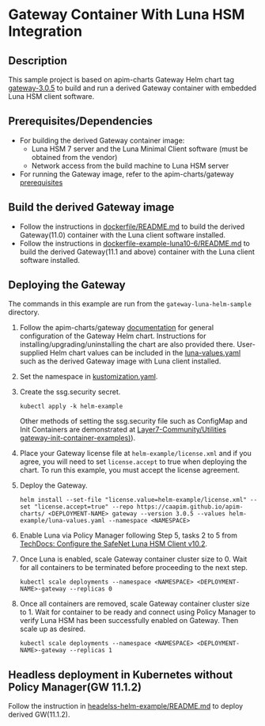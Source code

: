 # Gateway Container With Luna HSM Integration

## Description
This sample project is based on apim-charts Gateway Helm chart tag [gateway-3.0.5](https://github.com/CAAPIM/apim-charts/tree/gateway-3.0.5)
to build and run a derived Gateway container with embedded Luna HSM client software.

## Prerequisites/Dependencies
* For building the derived Gateway container image:
   * Luna HSM 7 server and the Luna Minimal Client software (must be obtained from the vendor)
   * Network access from the build machine to Luna HSM server
* For running the Gateway image, refer to the apim-charts/gateway [prerequisites](https://github.com/CAAPIM/apim-charts/tree/gateway-3.0.5/charts/gateway#prerequisites)

## Build the derived Gateway image
* Follow the instructions in [dockerfile/README.md](dockerfile/README.md) to build the derived Gateway(11.0) container
with the Luna client software installed.
* Follow the instructions in [dockerfile-example-luna10-6/README.md](dockerfile/README.md) to build the derived Gateway(11.1 and above) container
with the Luna client software installed.

## Deploying the Gateway
The commands in this example are run from the `gateway-luna-helm-sample` directory.

1. Follow the apim-charts/gateway [documentation](https://github.com/CAAPIM/apim-charts/blob/gateway-3.0.5/charts/gateway/README.md)
   for general configuration of the Gateway Helm chart. Instructions for installing/upgrading/uninstalling the chart are also provided there.
   User-supplied Helm chart values can be included in the [luna-values.yaml](helm-example/luna-values.yaml)
   such as the derived Gateway image with Luna client installed.

1. Set the namespace in [kustomization.yaml](helm-example/kustomization.yaml).

1. Create the ssg.security secret.
   ```
   kubectl apply -k helm-example
   ```

   Other methods of setting the ssg.security file such as ConfigMap and Init Containers are
   demonstrated at [Layer7-Community/Utilities gateway-init-container-examples)](https://github.com/Layer7-Community/Utilities/tree/main/gateway-init-container-examples)).

1. Place your Gateway license file at `helm-example/license.xml` and if you agree, you will need to set `license.accept` to true when deploying the chart. 
To run this example, you must accept the license agreement.

1. Deploy the Gateway. 
   ```
   helm install --set-file "license.value=helm-example/license.xml" --set "license.accept=true" --repo https://caapim.github.io/apim-charts/ <DEPLOYMENT-NAME> gateway --version 3.0.5 --values helm-example/luna-values.yaml --namespace <NAMESPACE>
   ```

1. Enable Luna via Policy Manager following Step 5, tasks 2 to 5 from [TechDocs: Configure the SafeNet Luna HSM Client v10.2](https://techdocs.broadcom.com/us/en/ca-enterprise-software/layer7-api-management/api-gateway/10-1/install-configure-upgrade/configure-the-appliance-gateway/configure-hardware-security-modules-hsm/configure-safenet-luna-sa-hsm-parent/configure-the-safenet-luna-hsm-client-v102.html).

1. Once Luna is enabled, scale Gateway container cluster size to 0. Wait for all containers to be terminated before proceeding to the next step.
   ```
   kubectl scale deployments --namespace <NAMESPACE> <DEPLOYMENT-NAME>-gateway --replicas 0
   ```

1. Once all containers are removed, scale Gateway container cluster size to 1. Wait for container to be 
ready and connect using Policy Manager to verify Luna HSM has been successfully enabled on Gateway.
Then scale up as desired.
   ```
   kubectl scale deployments --namespace <NAMESPACE> <DEPLOYMENT-NAME>-gateway --replicas 1
   ```

## Headless deployment in Kubernetes without Policy Manager(GW 11.1.2)
Follow the instruction in [headelss-helm-example/README.md](dockerfile/README.md) to deploy derived GW(11.1.2).
